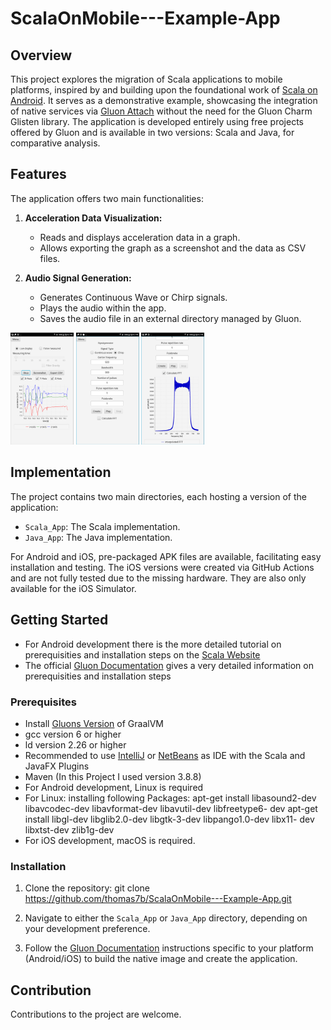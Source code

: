 # ScalaOnMobile---Example-App

## Overview

This project explores the migration of Scala applications to mobile platforms, inspired by and building upon the foundational work of [Scala on Android](https://github.com/makingthematrix/scalaonandroid). It serves as a demonstrative example, showcasing the integration of native services via [Gluon Attach](https://gluonhq.com/products/mobile/attach/) without the need for the Gluon Charm Glisten library. The application is developed entirely using free projects offered by Gluon and is available in two versions: Scala and Java, for comparative analysis.

## Features

The application offers two main functionalities:

1. **Acceleration Data Visualization:**
   - Reads and displays acceleration data in a graph.
   - Allows exporting the graph as a screenshot and the data as CSV files.

2. **Audio Signal Generation:**
   - Generates Continuous Wave or Chirp signals.
   - Plays the audio within the app.
   - Saves the audio file in an external directory managed by Gluon.
  
  <p float="left">
  <img src="Screenshots/Screenshotacc.png" width="20%" />
  <img src="Screenshots/ScreenshotSiggen.png" width="20%" />
  <img src="Screenshots/Screenshotfft.png" width="20%" />
</p>

## Implementation

The project contains two main directories, each hosting a version of the application:

- `Scala_App`: The Scala implementation.
- `Java_App`: The Java implementation.

For Android and iOS, pre-packaged APK files are available, facilitating easy installation and testing. The iOS versions were created via GitHub Actions and are not fully tested due to the missing hardware. They are also only available for the iOS Simulator.

## Getting Started

- For Android development there is the more detailed tutorial on prerequisities and installation steps on the [Scala Website](https://docs.scala-lang.org/tutorials/scala-on-android.html)
- The official [Gluon Documentation](https://docs.gluonhq.com/) gives a very detailed information on prerequisities and installation steps
  
### Prerequisites

- Install [Gluons Version](https://github.com/gluonhq/graal/releases/tag/gluon-22.1.0.1-Final) of GraalVM
- gcc version 6 or higher
- ld version 2.26 or higher
- Recommended to use [IntelliJ](https://www.jetbrains.com/idea/?var=1) or [NetBeans](https://netbeans.apache.org/front/main/index.html) as IDE with the Scala and JavaFX Plugins
- Maven (In this Project I used version 3.8.8)
- For Android development, Linux is required
- For Linux: installing following Packages:
      apt-get install libasound2-dev libavcodec-dev libavformat-dev libavutil-dev libfreetype6-
      dev
      apt-get install libgl-dev libglib2.0-dev libgtk-3-dev libpango1.0-dev libx11-
      dev libxtst-dev zlib1g-dev
- For iOS development, macOS is required.

### Installation

1. Clone the repository:
   git clone https://github.com/thomas7b/ScalaOnMobile---Example-App.git
   
3. Navigate to either the `Scala_App` or `Java_App` directory, depending on your development preference.

4. Follow the [Gluon Documentation](https://docs.gluonhq.com/) instructions specific to your platform (Android/iOS) to build the native image and create the application.

## Contribution

Contributions to the project are welcome.


   
